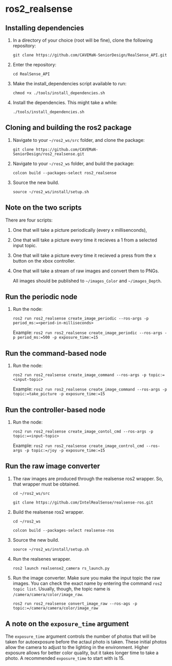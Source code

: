 # ros2_realsense

## Installing dependencies

1. In a directory of your choice (root will be fine), clone the following repository:

    `git clone https://github.com/CAVEMaN-SeniorDesign/RealSense_API.git`

2. Enter the repository:

    `cd RealSense_API`

3. Make the install_dependencies script available to run:

    `chmod +x ./tools/install_dependencies.sh`

4. Install the dependencies. This might take a while:

    `./tools/install_dependencies.sh`

## Cloning and building the ros2 package

1. Navigate to your `~/ros2_ws/src` folder, and clone the package:

    `git clone https://github.com/CAVEMaN-SeniorDesign/ros2_realsense.git`

2. Navigate to your `~/ros2_ws` folder, and build the package:

    `colcon build --packages-select ros2_realsense`

3. Source the new build.

    `source ~/ros2_ws/install/setup.sh`

## Note on the two scripts

There are four scripts: 
1. One that will take a picture periodically (every x millisenconds), 
2. One that will take a picture every time it recieves a 1 from a selected input topic.
3. One that will take a picture every time it recieved a press from the x button on the xbox controller.
4. One that will take a stream of raw images and convert them to PNGs.
    
    All images should be published to `~/images_Color` and `~/images_Depth`.

## Run the periodic node

1. Run the node:

    `ros2 run ros2_realsense create_image_periodic --ros-args -p period_ms:=<period-in-milliseconds>`
    
    Example: `ros2 run ros2_realsense create_image_periodic --ros-args -p period_ms:=500 -p exposure_time:=15`

## Run the command-based node

1. Run the node:

    `ros2 run ros2_realsense create_image_command --ros-args -p topic:=<input-topic>`
    
    Example: `ros2 run ros2_realsense create_image_command --ros-args -p topic:=take_picture -p exposure_time:=15`

## Run the controller-based node

1. Run the node:

    `ros2 run ros2_realsense create_image_contol_cmd --ros-args -p topic:=<input-topic>`
    
    Example: `ros2 run ros2_realsense create_image_control_cmd --ros-args -p topic:=/joy -p exposure_time:=15`

## Run the raw image converter

1. The raw images are produced through the realsense ros2 wrapper. So, that wrapper must be obtained.

    `cd ~/ros2_ws/src`

    `git clone https://github.com/IntelRealSense/realsense-ros.git`

2. Build the realsense ros2 wrapper.
    
    `cd ~/ros2_ws`
    
    `colcon build --packages-select realsense-ros`

3. Source the new build.

    `source ~/ros2_ws/install/setup.sh`

4. Run the realsenes wrapper.

    `ros2 launch realsense2_camera rs_launch.py`

5. Run the image converter. Make sure you make the input topic the raw images. You can check the exact name by entering the command `ros2 topic list`. Usually, though, the topic name is `/camera/camera/color/image_raw`. 

    `ros2 run ros2_realsense convert_image_raw --ros-ags -p topic:=/camera/camera/color/image_raw`

## A note on the `exposure_time` argument


The `exposure_time` argument controls the number of photos that will be taken for autoexposure before the actaul photo is taken. These initial photos allow the camera to adjust to the lighting in the environment. Higher exposure allows for better color quality, but it takes longer time to take a photo. A recommended `exposure_time` to start with is 15.
